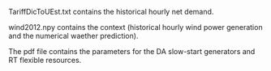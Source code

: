 TariffDicToUEst.txt contains the historical hourly net demand.

wind2012.npy contains the context (historical hourly wind power generation and the numerical waether prediction).

The pdf file contains the parameters for the DA slow-start generators and RT flexible resources.
